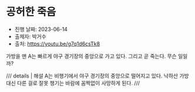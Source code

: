# 공허한 죽음

- 진행 날짜: 2023-06-14
- 출제자: 박거수
- 출처: <https://youtu.be/g7q1d6csTk8>

가방을 맨 A는 빠르게 야구 경기장의 중앙으로 가고 있다. 그리고 곧 죽는다. 무슨 일일까?

/// details | 해설
A는 비행기에서 야구 경기장의 중앙으로 떨어지고 있다. 낙하산 가방 대신 다른 걸로 잘못 챙기는 바람에 꼼짝없이 사망하게 된다.
///
